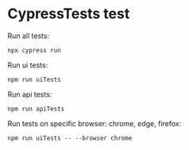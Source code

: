 # CypressTests test

Run all tests:

```
npx cypress run
```
Run ui tests:
```
npm run uiTests
```
Run api tests:
```
npm run apiTests
```
Run tests on specific browser: chrome, edge, firefox:
```
npm run uiTests -- --browser chrome
```
